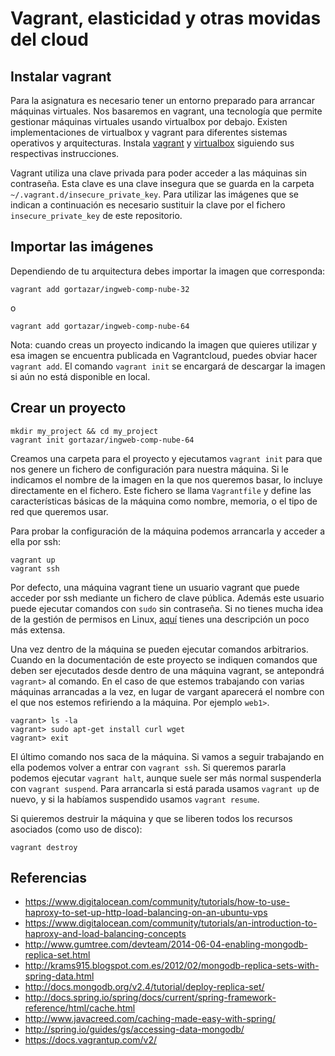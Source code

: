 # Vagrant, elasticidad y otras movidas del cloud

## Instalar vagrant

Para la asignatura es necesario tener un entorno preparado para arrancar máquinas virtuales. Nos basaremos en vagrant, una tecnología que permite gestionar máquinas virtuales usando virtualbox por debajo. Existen implementaciones de virtualbox y vagrant para diferentes sistemas operativos y arquitecturas. Instala [vagrant](https://www.vagrantup.com/downloads.html) y [virtualbox](https://www.virtualbox.org/wiki/Downloads) siguiendo sus respectivas instrucciones.

Vagrant utiliza una clave privada para poder acceder a las máquinas sin contraseña. Esta clave es una clave insegura que se guarda en la carpeta `~/.vagrant.d/insecure_private_key`. Para utilizar las imágenes que se indican a continuación es necesario sustituir la clave por el fichero `insecure_private_key` de este repositorio.

## Importar las imágenes

Dependiendo de tu arquitectura debes importar la imagen que corresponda:

    vagrant add gortazar/ingweb-comp-nube-32

o

    vagrant add gortazar/ingweb-comp-nube-64

Nota: cuando creas un proyecto indicando la imagen que quieres utilizar y esa imagen se encuentra publicada en Vagrantcloud, puedes obviar hacer `vagrant add`. El comando `vagrant init` se encargará de descargar la imagen si aún no está disponible en local.

## Crear un proyecto

    mkdir my_project && cd my_project
    vagrant init gortazar/ingweb-comp-nube-64

Creamos una carpeta para el proyecto y ejecutamos `vagrant init` para que nos genere un fichero de configuración para nuestra máquina. Si le indicamos el nombre de la imagen en la que nos queremos basar, lo incluye directamente en el fichero. Este fichero se llama `Vagrantfile` y define las características básicas de la máquina como nombre, memoria, o el tipo de red que queremos usar.

Para probar la configuración de la máquina podemos arrancarla y acceder a ella por ssh:

    vagrant up
    vagrant ssh

Por defecto, una máquina vagrant tiene un usuario vagrant que puede acceder por ssh mediante un fichero de clave pública. Además este usuario puede ejecutar comandos con `sudo` sin contraseña. Si no tienes mucha idea de la gestión de permisos en Linux, [aquí](http://es.wikipedia.org/wiki/Sudo) tienes una descripción un poco más extensa.

Una vez dentro de la máquina se pueden ejecutar comandos arbitrarios. Cuando en la documentación de este proyecto se indiquen comandos que deben ser ejecutados desde dentro de una máquina vagrant, se antepondrá `vagrant>` al comando. En el caso de que estemos trabajando con varias máquinas arrancadas a la vez, en lugar de vargant aparecerá el nombre con el que nos estemos refiriendo a la máquina. Por ejemplo `web1>`.

    vagrant> ls -la
    vagrant> sudo apt-get install curl wget
    vagrant> exit

El último comando nos saca de la máquina. Si vamos a seguir trabajando en ella podemos volver a entrar con `vagrant ssh`. Si queremos pararla podemos ejecutar `vagrant halt`, aunque suele ser más normal suspenderla con `vagrant suspend`. Para arrancarla si está parada usamos `vagrant up` de nuevo, y si la habíamos suspendido usamos `vagrant resume`.

Si quieremos destruir la máquina y que se liberen todos los recursos asociados (como uso de disco):

    vagrant destroy

## Referencias

* https://www.digitalocean.com/community/tutorials/how-to-use-haproxy-to-set-up-http-load-balancing-on-an-ubuntu-vps
* https://www.digitalocean.com/community/tutorials/an-introduction-to-haproxy-and-load-balancing-concepts
* http://www.gumtree.com/devteam/2014-06-04-enabling-mongodb-replica-set.html
* http://krams915.blogspot.com.es/2012/02/mongodb-replica-sets-with-spring-data.html
* http://docs.mongodb.org/v2.4/tutorial/deploy-replica-set/
* http://docs.spring.io/spring/docs/current/spring-framework-reference/html/cache.html
* http://www.javacreed.com/caching-made-easy-with-spring/
* http://spring.io/guides/gs/accessing-data-mongodb/
* https://docs.vagrantup.com/v2/
